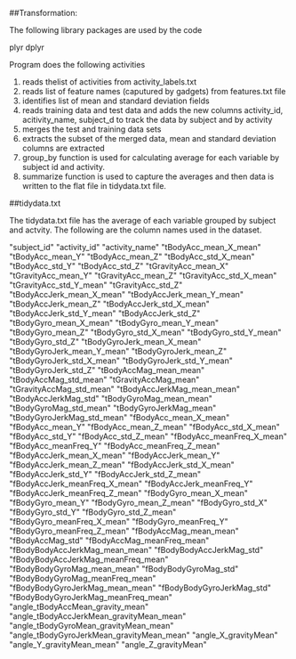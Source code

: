 ##Transformation: 


The following library packages are used by the code

plyr
dplyr

Program does the following activities

 1. reads thelist of activities from activity_labels.txt
 2. reads list of feature names (caputured  by gadgets) from features.txt file 
 3. identifies list of mean and standard deviation fields
 4. reads training data and test data and adds the new columns activity_id, acitivity_name, subject_d to track the data by subject and by activity
 6. merges the test and training data sets 
 7. extracts the subset of the merged data, mean and standard deviation columns are extracted
 8. group_by function is used  for calculating average for each variable by subject id and activity.
 9. summarize function is used to capture the averages and then data is written to the flat file in tidydata.txt file.


##tidydata.txt 

The tidydata.txt file has the average of each variable grouped by subject and actvity. The following are the column names used in the dataset. 

"subject_id" 
"activity_id"
"activity_name"
 "tBodyAcc_mean_X_mean"
 "tBodyAcc_mean_Y"
 "tBodyAcc_mean_Z"
 "tBodyAcc_std_X_mean"
 "tBodyAcc_std_Y"
 "tBodyAcc_std_Z"
 "tGravityAcc_mean_X"
 "tGravityAcc_mean_Y"
 "tGravityAcc_mean_Z"
 "tGravityAcc_std_X_mean"
 "tGravityAcc_std_Y_mean"
 "tGravityAcc_std_Z"
 "tBodyAccJerk_mean_X_mean"
 "tBodyAccJerk_mean_Y_mean"
 "tBodyAccJerk_mean_Z"
 "tBodyAccJerk_std_X_mean"
 "tBodyAccJerk_std_Y_mean"
 "tBodyAccJerk_std_Z"
 "tBodyGyro_mean_X_mean"
 "tBodyGyro_mean_Y_mean"
 "tBodyGyro_mean_Z"
 "tBodyGyro_std_X_mean"
 "tBodyGyro_std_Y_mean"
 "tBodyGyro_std_Z"
 "tBodyGyroJerk_mean_X_mean"
 "tBodyGyroJerk_mean_Y_mean"
 "tBodyGyroJerk_mean_Z"
 "tBodyGyroJerk_std_X_mean"
 "tBodyGyroJerk_std_Y_mean"
 "tBodyGyroJerk_std_Z"
 "tBodyAccMag_mean_mean"
 "tBodyAccMag_std_mean"
 "tGravityAccMag_mean"
 "tGravityAccMag_std_mean"
 "tBodyAccJerkMag_mean_mean"
 "tBodyAccJerkMag_std"
 "tBodyGyroMag_mean_mean"
 "tBodyGyroMag_std_mean"
 "tBodyGyroJerkMag_mean"
 "tBodyGyroJerkMag_std_mean"
 "fBodyAcc_mean_X_mean"
 "fBodyAcc_mean_Y"
 "fBodyAcc_mean_Z_mean"
 "fBodyAcc_std_X_mean"
 "fBodyAcc_std_Y"
 "fBodyAcc_std_Z_mean"
 "fBodyAcc_meanFreq_X_mean"
 "fBodyAcc_meanFreq_Y"
 "fBodyAcc_meanFreq_Z_mean"
 "fBodyAccJerk_mean_X_mean"
 "fBodyAccJerk_mean_Y"
 "fBodyAccJerk_mean_Z_mean"
 "fBodyAccJerk_std_X_mean"
 "fBodyAccJerk_std_Y"
 "fBodyAccJerk_std_Z_mean"
 "fBodyAccJerk_meanFreq_X_mean"
 "fBodyAccJerk_meanFreq_Y"
 "fBodyAccJerk_meanFreq_Z_mean"
 "fBodyGyro_mean_X_mean"
 "fBodyGyro_mean_Y" 
 "fBodyGyro_mean_Z_mean"
 "fBodyGyro_std_X"
 "fBodyGyro_std_Y"
 "fBodyGyro_std_Z_mean"
 "fBodyGyro_meanFreq_X_mean"
 "fBodyGyro_meanFreq_Y"
 "fBodyGyro_meanFreq_Z_mean"
 "fBodyAccMag_mean_mean"
 "fBodyAccMag_std"
 "fBodyAccMag_meanFreq_mean"
 "fBodyBodyAccJerkMag_mean_mean"
 "fBodyBodyAccJerkMag_std"
 "fBodyBodyAccJerkMag_meanFreq_mean"
 "fBodyBodyGyroMag_mean_mean"
 "fBodyBodyGyroMag_std"
 "fBodyBodyGyroMag_meanFreq_mean"
 "fBodyBodyGyroJerkMag_mean_mean"
 "fBodyBodyGyroJerkMag_std"
 "fBodyBodyGyroJerkMag_meanFreq_mean"
 "angle_tBodyAccMean_gravity_mean"
 "angle_tBodyAccJerkMean_gravityMean_mean"
 "angle_tBodyGyroMean_gravityMean_mean"
 "angle_tBodyGyroJerkMean_gravityMean_mean"
 "angle_X_gravityMean"
 "angle_Y_gravityMean_mean"
 "angle_Z_gravityMean"
